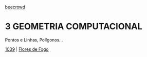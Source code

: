 [beecrowd](https://www.beecrowd.com.br/)
# 3 GEOMETRIA COMPUTACIONAL
Pontos e Linhas, Polígonos...

[1039](/GEOMETRIA/1039/) | [Flores de Fogo](https://www.beecrowd.com.br/repository/UOJ_1039.html)
